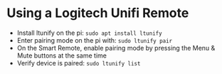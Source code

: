 # Using a Logitech Unifi Remote

* Install ltunify on the pi: `sudo apt install ltunify`
* Enter pairing mode on the pi with: `sudo ltunify pair`
* On the Smart Remote, enable pairing mode by pressing the Menu & Mute buttons at the same time
* Verify device is paired: `sudo ltunify list`

